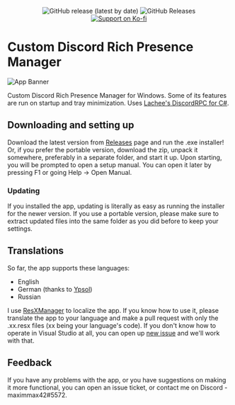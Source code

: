 <p align=center>
<img alt="GitHub release (latest by date)" src="https://img.shields.io/github/v/release/maximmax42/Discord-CustomRP?color=19e2e2&label=latest%20version&logo=github"> <img alt="GitHub Releases" src="https://img.shields.io/github/downloads/maximmax42/Discord-CustomRP/latest/total?color=19e2e2&label=downloads&logo=github">
<br>
<a href="https://ko-fi.com/maximmax42"><img alt="Support on Ko-fi" src="https://img.shields.io/badge/support%20on-ko--fi-19e2e2?logo=ko-fi"></a>
</p>

# Custom Discord Rich Presence Manager
![App Banner](https://customrp.maximmax42.ru/assets/screenshot.png)

Custom Discord Rich Presence Manager for Windows. Some of its features are run on startup and tray minimization. Uses [Lachee's DiscordRPC for C#](https://github.com/Lachee/discord-rpc-csharp).

## Downloading and setting up
Download the latest version from [Releases](https://github.com/maximmax42/Discord-CustomRP/releases) page and run the .exe installer! Or, if you prefer the portable version, download the zip, unpack it somewhere, preferably in a separate folder, and start it up. Upon starting, you will be prompted to open a setup manual. You can open it later by pressing F1 or going Help -> Open Manual.
### Updating
If you installed the app, updating is literally as easy as running the installer for the newer version. If you use a portable version, please make sure to extract updated files into the same folder as you did before to keep your settings.

## Translations
So far, the app supports these languages:
* English
* German (thanks to [Ypsol](https://www.youtube.com/channel/UCxGqMDnXnEyVt4yugLeBpgA))
* Russian

I use [ResXManager](https://marketplace.visualstudio.com/items?itemName=TomEnglert.ResXManager) to localize the app. If you know how to use it, please translate the app to your language and make a pull request with only the .xx.resx files (xx being your language's code). If you don't know how to operate in Visual Studio at all, you can open up [new issue](https://github.com/maximmax42/Discord-CustomRP/issues/new) and we'll work with that.

## Feedback
If you have any problems with the app, or you have suggestions on making it more functional, you can open an issue ticket, or contact me on Discord - maximmax42#5572.
